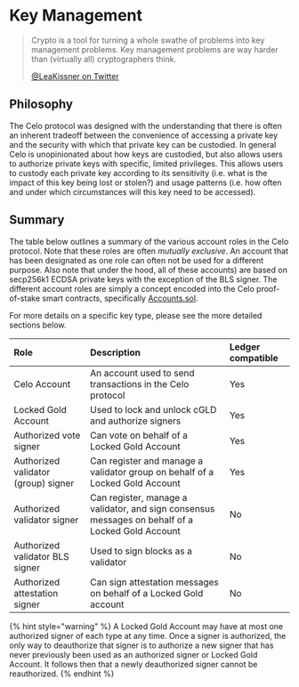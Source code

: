 # Key Management

> Crypto is a tool for turning a whole swathe of problems into key management problems. Key management problems are way harder than \(virtually all\) cryptographers think.
>
> [@LeaKissner on Twitter](https://twitter.com/LeaKissner/status/1198595109756887040)

## Philosophy

The Celo protocol was designed with the understanding that there is often an inherent tradeoff between the convenience of accessing a private key and the security with which that private key can be custodied. In general Celo is unopinionated about how keys are custodied, but also allows users to authorize private keys with specific, limited privileges. This allows users to custody each private key according to its sensitivity \(i.e. what is the impact of this key being lost or stolen?\) and usage patterns \(i.e. how often and under which circumstances will this key need to be accessed\).

## Summary

The table below outlines a summary of the various account roles in the Celo protocol. Note that these roles are often _mutually exclusive_. An account that has been designated as one role can often not be used for a different purpose. Also note that under the hood, all of these accounts\) are based on secp256k1 ECDSA private keys with the exception of the BLS signer. The different account roles are simply a concept encoded into the Celo proof-of-stake smart contracts, specifically [Accounts.sol](https://github.com/celo-org/celo-monorepo/blob/master/packages/protocol/contracts/common/Accounts.sol).

For more details on a specific key type, please see the more detailed sections below.

| Role | Description | Ledger compatible |
| :--- | :--- | :--- |
| Celo Account | An account used to send transactions in the Celo protocol | Yes |
| Locked Gold Account | Used to lock and unlock cGLD and authorize signers | Yes |
| Authorized vote signer | Can vote on behalf of a Locked Gold Account | Yes |
| Authorized validator \(group\) signer | Can register and manage a validator group on behalf of a Locked Gold Account | Yes |
| Authorized validator signer | Can register, manage a validator, and sign consensus messages on behalf of a Locked Gold Account | No |
| Authorized validator BLS signer | Used to sign blocks as a validator | No |
| Authorized attestation signer | Can sign attestation messages on behalf of a Locked Gold account | No |

{% hint style="warning" %}
A Locked Gold Account may have at most one authorized signer of each type at any time. Once a signer is authorized, the only way to deauthorize that signer is to authorize a new signer that has never previously been used as an authorized signer or Locked Gold Account. It follows then that a newly deauthorized signer cannot be reauthorized.
{% endhint %}

